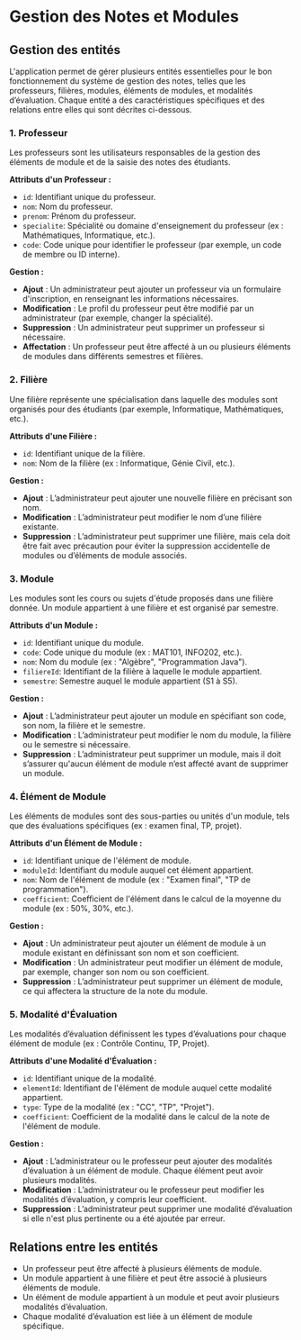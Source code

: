 # Gestion des Notes et Modules

## Gestion des entités
L'application permet de gérer plusieurs entités essentielles pour le bon fonctionnement du système de gestion des notes, telles que les professeurs, filières, modules, éléments de modules, et modalités d’évaluation. Chaque entité a des caractéristiques spécifiques et des relations entre elles qui sont décrites ci-dessous.

### 1. Professeur
Les professeurs sont les utilisateurs responsables de la gestion des éléments de module et de la saisie des notes des étudiants.

**Attributs d'un Professeur :**
- `id`: Identifiant unique du professeur.
- `nom`: Nom du professeur.
- `prenom`: Prénom du professeur.
- `specialite`: Spécialité ou domaine d'enseignement du professeur (ex : Mathématiques, Informatique, etc.).
- `code`: Code unique pour identifier le professeur (par exemple, un code de membre ou ID interne).

**Gestion :**
- **Ajout** : Un administrateur peut ajouter un professeur via un formulaire d'inscription, en renseignant les informations nécessaires.
- **Modification** : Le profil du professeur peut être modifié par un administrateur (par exemple, changer la spécialité).
- **Suppression** : Un administrateur peut supprimer un professeur si nécessaire.
- **Affectation** : Un professeur peut être affecté à un ou plusieurs éléments de modules dans différents semestres et filières.

### 2. Filière
Une filière représente une spécialisation dans laquelle des modules sont organisés pour des étudiants (par exemple, Informatique, Mathématiques, etc.).

**Attributs d'une Filière :**
- `id`: Identifiant unique de la filière.
- `nom`: Nom de la filière (ex : Informatique, Génie Civil, etc.).

**Gestion :**
- **Ajout** : L’administrateur peut ajouter une nouvelle filière en précisant son nom.
- **Modification** : L’administrateur peut modifier le nom d’une filière existante.
- **Suppression** : L’administrateur peut supprimer une filière, mais cela doit être fait avec précaution pour éviter la suppression accidentelle de modules ou d’éléments de module associés.

### 3. Module
Les modules sont les cours ou sujets d'étude proposés dans une filière donnée. Un module appartient à une filière et est organisé par semestre.

**Attributs d'un Module :**
- `id`: Identifiant unique du module.
- `code`: Code unique du module (ex : MAT101, INFO202, etc.).
- `nom`: Nom du module (ex : "Algèbre", "Programmation Java").
- `filiereId`: Identifiant de la filière à laquelle le module appartient.
- `semestre`: Semestre auquel le module appartient (S1 à S5).

**Gestion :**
- **Ajout** : L’administrateur peut ajouter un module en spécifiant son code, son nom, la filière et le semestre.
- **Modification** : L’administrateur peut modifier le nom du module, la filière ou le semestre si nécessaire.
- **Suppression** : L’administrateur peut supprimer un module, mais il doit s’assurer qu'aucun élément de module n’est affecté avant de supprimer un module.

### 4. Élément de Module
Les éléments de modules sont des sous-parties ou unités d'un module, tels que des évaluations spécifiques (ex : examen final, TP, projet).

**Attributs d'un Élément de Module :**
- `id`: Identifiant unique de l'élément de module.
- `moduleId`: Identifiant du module auquel cet élément appartient.
- `nom`: Nom de l'élément de module (ex : "Examen final", "TP de programmation").
- `coefficient`: Coefficient de l'élément dans le calcul de la moyenne du module (ex : 50%, 30%, etc.).

**Gestion :**
- **Ajout** : Un administrateur peut ajouter un élément de module à un module existant en définissant son nom et son coefficient.
- **Modification** : Un administrateur peut modifier un élément de module, par exemple, changer son nom ou son coefficient.
- **Suppression** : L’administrateur peut supprimer un élément de module, ce qui affectera la structure de la note du module.

### 5. Modalité d'Évaluation
Les modalités d’évaluation définissent les types d’évaluations pour chaque élément de module (ex : Contrôle Continu, TP, Projet).

**Attributs d'une Modalité d'Évaluation :**
- `id`: Identifiant unique de la modalité.
- `elementId`: Identifiant de l'élément de module auquel cette modalité appartient.
- `type`: Type de la modalité (ex : "CC", "TP", "Projet").
- `coefficient`: Coefficient de la modalité dans le calcul de la note de l'élément de module.

**Gestion :**
- **Ajout** : L’administrateur ou le professeur peut ajouter des modalités d’évaluation à un élément de module. Chaque élément peut avoir plusieurs modalités.
- **Modification** : L’administrateur ou le professeur peut modifier les modalités d’évaluation, y compris leur coefficient.
- **Suppression** : L’administrateur peut supprimer une modalité d’évaluation si elle n'est plus pertinente ou a été ajoutée par erreur.

## Relations entre les entités
- Un professeur peut être affecté à plusieurs éléments de module.
- Un module appartient à une filière et peut être associé à plusieurs éléments de module.
- Un élément de module appartient à un module et peut avoir plusieurs modalités d’évaluation.
- Chaque modalité d’évaluation est liée à un élément de module spécifique.
 
